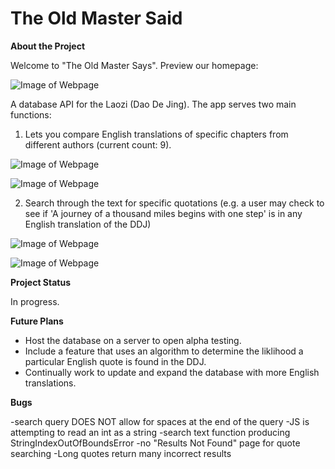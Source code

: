# The Old Master Said

**About the Project**

Welcome to "The Old Master Says".  Preview our homepage:

![Image of Webpage](https://github.com/jacks3jk/The-Old-Master-Says/blob/main/home-page.png)

A database API for the Laozi (Dao De Jing).  The app serves two main functions:

1.  Lets you compare English translations of specific chapters from different authors (current count: 9). 

![Image of Webpage](https://github.com/jacks3jk/The-Old-Master-Says/blob/main/compare-chapters-home.png)

![Image of Webpage](https://github.com/jacks3jk/The-Old-Master-Says/blob/main/compare-chapters.png)

2.  Search through the text for specific quotations (e.g. a user may check to see if 'A journey of a thousand miles begins with one step' is in any English translation of the DDJ)

![Image of Webpage](https://github.com/jacks3jk/The-Old-Master-Says/blob/main/search-quotes-home.png)

![Image of Webpage](https://github.com/jacks3jk/The-Old-Master-Says/blob/main/search-quotes.png)



**Project Status**

In progress.  

**Future Plans**

- Host the database on a server to open alpha testing.
- Include a feature that uses an algorithm to determine the liklihood a particular English quote is found in the DDJ.  
- Continually work to update and expand the database with more English translations.


**Bugs**

-search query DOES NOT allow for spaces at the end of the query
-JS is attempting to read an int as a string
-search text function producing StringIndexOutOfBoundsError
-no "Results Not Found" page for quote searching
-Long quotes return many incorrect results
